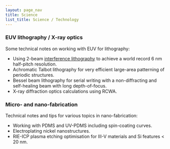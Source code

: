 ```yaml
---
layout: page_nav
title: Science
list_title: Science / Technology
---
```


### EUV lithography / X-ray optics

Some technical notes on working with EUV for lithography:
- Using 2-beam [interference lithography](scitech/proj1.html) to achieve a world record 6 nm half-pitch resolution.
- Achromatic Talbot lithography for very efficient large-area patterning of periodic structures.
- Bessel beam lithography for serial writing with a non-diffracting and self-healing beam with long depth-of-focus.
- X-ray diffraction optics calculations using RCWA.

### Micro- and nano-fabrication

Technical notes and tips for various topics in nano-fabrication:
- Working with PDMS and UV-PDMS including spin-coating curves.
- Electroplating nickel nanostructures.
- RIE-ICP plasma etching optimisation for III-V materials and Si features < 20 nm.
